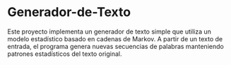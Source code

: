 # Generador-de-Texto
Este proyecto implementa un generador de texto simple que utiliza un modelo estadístico basado en cadenas de Markov. A partir de un texto de entrada, el programa genera nuevas secuencias de palabras manteniendo patrones estadísticos del texto original.
